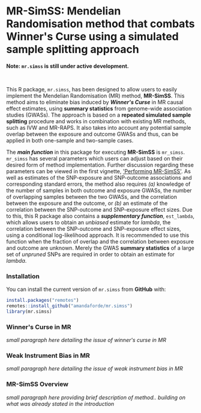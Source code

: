 # MR-SimSS: Mendelian Randomisation method that combats Winner's Curse using a simulated sample splitting approach

**Note: `mr.simss` is still under active development.** 

<br>

This R package, `mr.simss`, has been designed to allow users to easily implement the Mendelian Randomisation (MR) method, **MR-SimSS**. This method aims to eliminate bias induced by ***Winner's Curse*** in MR causal effect estimates, using **summary statistics** from genome-wide association studies (GWASs). The approach is based on a **repeated simulated sample splitting** procedure and works in combination with existing MR methods, such as IVW and MR-RAPS. It also takes into account any potential sample overlap between the exposure and outcome GWASs and thus, can be applied in both one-sample and two-sample cases. 

The ***main function*** in this package for executing **MR-SimSS** is `mr_simss`. `mr_simss` has several parameters which users can adjust based on their desired form of method implementation. Further discussion regarding these parameters can be viewed in the first vignette, ['Performing MR-SimSS'](https://amandaforde.github.io/winnerscurse/articles/winners_curse_methods.html). As well as estimates of the SNP-exposure and SNP-outcome associations and corresponding standard errors, the method also requires *(a)* knowledge of the number of samples in both outcome and exposure GWASs, the number of overlapping samples between the two GWASs, and the correlation between the exposure and the outcome, or *(b)* an estimate of the correlation between the SNP-outcome and SNP-exposure effect sizes. Due to this, this R package also contains a ***supplementary function***, `est_lambda`, which allows users to obtain an *unbiased* estimate for *lambda*, the correlation between the SNP-outcome and SNP-exposure effect sizes, using a conditional log-likelihood approach. It is recommended to use this function when the fraction of overlap and the correlation between exposure and outcome are unknown. Merely the GWAS **summary statistics** of a large set of *unpruned* SNPs are required in order to obtain an estimate for *lambda*.


### Installation

You can install the current version of `mr.simss` from **GitHub** with:

``` r
install.packages("remotes")
remotes::install_github("amandaforde/mr.simss")
library(mr.simss)
```


### Winner's Curse in MR 


*small paragraph here detailing the issue of winner's curse in MR*


### Weak Instrument Bias in MR

*small paragraph here detailing the issue of weak instrument bias in MR*


### MR-SimSS Overview 

*small paragraph here providing brief description of method.. building on what was already stated in the introduction*
